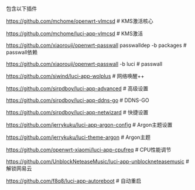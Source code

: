 包含以下插件

https://github.com/mchome/openwrt-vlmcsd # KMS激活核心

https://github.com/mchome/luci-app-vlmcsd # KMS激活

https://github.com/xiaorouji/openwrt-passwall passwalldep -b packages # passwall依赖

https://github.com/xiaorouji/openwrt-passwall -b luci # passwall

https://github.com/siwind/luci-app-wolplus # 网络唤醒++

https://github.com/sirpdboy/luci-app-advanced # 高级设置

https://github.com/sirpdboy/luci-app-ddns-go # DDNS-GO

https://github.com/sirpdboy/luci-app-netwizard # 快捷设置

https://github.com/jerrykuku/luci-app-argon-config # Argon主题设置

https://github.com/jerrykuku/luci-theme-argon # Argon主题

https://github.com/openwrt-xiaomi/luci-app-cpufreq # CPU性能调节

https://github.com/UnblockNeteaseMusic/luci-app-unblockneteasemusic # 解锁网易云

https://github.com/f8q8/luci-app-autoreboot # 自动重启

